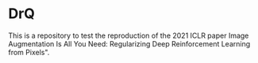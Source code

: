 # DrQ
This is a repository to test the reproduction of the 2021 ICLR paper Image Augmentation Is All You Need: Regularizing Deep Reinforcement Learning from Pixels".
